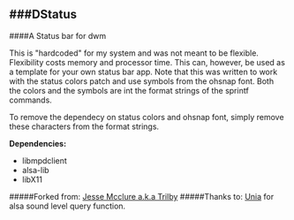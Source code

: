 ###DStatus
----------
####A Status bar for dwm

This is "hardcoded" for my system and was not meant to be flexible.  Flexibility costs memory and processor time.
This can, however, be used as a template for your own status bar app.
Note that this was written to work with the status colors patch and use symbols from the ohsnap font.  Both the colors and the symbols are int the format strings of the sprintf commands.

To remove the dependecy on status colors and ohsnap font, simply remove these characters from the format strings.

__Dependencies:__
* libmpdclient
* alsa-lib
* libX11

#####Forked from: [Jesse Mcclure a.k.a Trilby](http://github.com/trilbywhite)
#####Thanks to: [Unia](http://github.com/unia) for alsa sound level query function.
